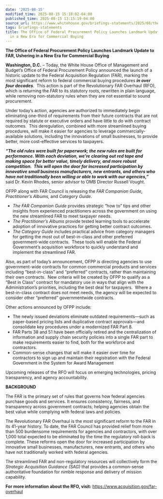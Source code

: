 ```yaml
---
date: '2025-08-15'
modified_time: 2025-08-15 15:18:02-04:00
published_time: 2025-08-15 13:15:19-04:00
source_url: https://www.whitehouse.gov/briefings-statements/2025/08/the-office-of-federal-procurement-policy-launches-landmark-update-to-far-ushering-in-a-new-era-for-commercial-buying/
tags: briefings-statements
title: The Office of Federal Procurement Policy Launches Landmark Update to FAR, Ushering
  in a New Era for Commercial Buying
---
```

 
**The Office of Federal Procurement Policy Launches Landmark Update to
FAR, Ushering in a New Era for Commercial Buying**

**Washington, D.C.** – Today, the White House Office of Management and
Budget’s Office of Federal Procurement Policy announced the launch of a
historic update to the Federal Acquisition Regulation (FAR), marking the
most significant reform to federal commercial buying procedures ***in
over four decades***.  This action is part of the Revolutionary FAR
Overhaul (RFO), which is returning the FAR to its statutory roots,
rewritten in plain language, while removing non-statutory rules when
they are not essential to sound procurement. 

Under today’s action, agencies are authorized to immediately begin
eliminating one-third of requirements from their future contracts that
are not required by statute or executive orders and have little to do
with contract outcomes.  This deregulation, combined with more
streamlined buying procedures, will make it easier for agencies to
leverage commercially-available solutions, including the innovations of
small businesses, to provide better, more cost-effective services to
taxpayers.

***“The old rules were built for paperwork; the new rules are built for
performance. With each deviation, we’re clearing out red tape and making
space for better value, timely delivery, and more robust competition. 
This will open the door for increased participation by innovative small
business manufacturers, new entrants, and others who have not
traditionally been willing or able to work with our agencies,”*** said
Dr. Kevin Rhodes, senior advisor to OMB Director Russell Vought.

OFPP along with FAR Council is releasing the *FAR Companion Guide,
Practitioner’s Albums,* and *Category Guide*. 

-   *The FAR Companion Guide* provides strategic “how to” tips and other
    insights from experienced practitioners across the government on
    using the new streamlined FAR to meet taxpayer needs. 
-   *The Practitioner’s Albums* provide tested learning tools to
    accelerate adoption of innovative practices for getting better
    contract outcomes. 
-   *The Category Guide* includes practical advice from category
    managers for getting the most out of best-in-class and other
    preferred government-wide contracts.  These tools will enable the
    Federal Government’s acquisition workforce to quickly understand and
    implement the streamlined FAR.

Also, as part of today’s announcement, OFPP is directing agencies to use
government-wide contracts for common commercial products and services
including “best-in-class” and “preferred” contracts, rather than
maintaining their own contracts.  New criteria will be created by OFPP
to qualify as a “Best in Class” contract for mandatory use in ways that
align with the Administration’s priorities, including the best deal for
taxpayers.  Where a best-in-class contract does not meet needs, the
agency will be expected to consider other “preferred” governmentwide
contracts.

Other actions announced by OFPP include:

-   The newly issued deviations eliminate outdated requirements—such as
    paper-based pricing lists and duplicative contract approvals—and
    consolidate key procedures under a modernized FAR Part 8.
-   FAR Parts 38 and 51 have been officially retired and the
    centralization of information and supply chain security policies
    into a single FAR part to make requirements easier to find, both for
    the workforce and contractors.
-   Common-sense changes that will make it easier over time for
    contractors to sign up and maintain their registration with the
    Federal Government in the System for Award Management

Upcoming releases of the RFO will focus on emerging technologies,
pricing transparency, and agency accountability.

**BACKGROUND**

The FAR is the primary set of rules that governs how federal agencies
purchase goods and services. It ensures consistency, fairness, and
transparency across government contracts, helping agencies obtain the
best value while complying with federal laws and policies.

The Revolutionary FAR Overhaul is the most significant reform to the FAR
in its 41-year history. To date, the FAR Council has provided relief
from more than 500 burdensome requirements for agencies and contractors,
with over 1,000 total expected to be eliminated by the time the
regulatory roll-back is complete. These reforms open the door for
increased participation by innovative small businesses, manufacturers,
new entrants, and others who have not traditionally worked with federal
agencies.

The streamlined FAR and non-regulatory resources will collectively form
the *Strategic Acquisition Guidance (SAG)* that provides a common-sense
authoritative foundation for nimble response and delivery of mission
capability.

**For more information about the RFO, visit:**
<https://www.acquisition.gov/far-overhaul>  
